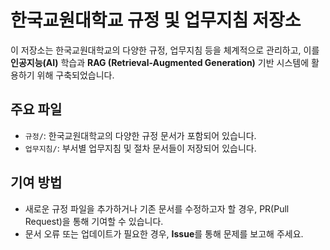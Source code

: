 # 한국교원대학교 규정 및 업무지침 저장소

이 저장소는 한국교원대학교의 다양한 규정, 업무지침 등을 체계적으로 관리하고, 이를 **인공지능(AI)** 학습과 **RAG (Retrieval-Augmented Generation)** 기반 시스템에 활용하기 위해 구축되었습니다.

## 주요 파일

- `규정/`: 한국교원대학교의 다양한 규정 문서가 포함되어 있습니다.
- `업무지침/`: 부서별 업무지침 및 절차 문서들이 저장되어 있습니다.

## 기여 방법

- 새로운 규정 파일을 추가하거나 기존 문서를 수정하고자 할 경우, PR(Pull Request)을 통해 기여할 수 있습니다.
- 문서 오류 또는 업데이트가 필요한 경우, **Issue**를 통해 문제를 보고해 주세요.
